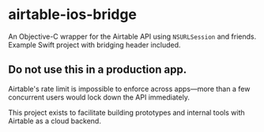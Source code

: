 # airtable-ios-bridge

An Objective-C wrapper for the Airtable API using `NSURLSession` and friends. Example Swift project with bridging header included.

## Do not use this in a production app.

Airtable's rate limit is impossible to enforce across apps—more than a few concurrent users would lock down the API immediately.

This project exists to facilitate building prototypes and internal tools with Airtable as a cloud backend.
